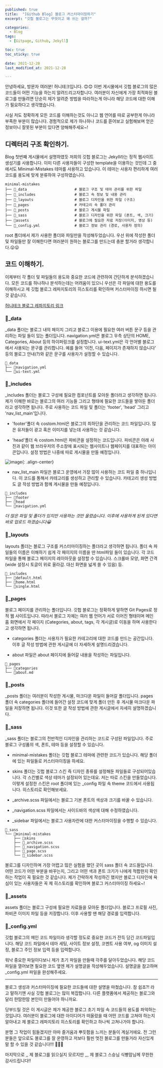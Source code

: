 ```yaml
---
published: true
title:  "[Github Blog] 블로그 커스터마이징하기" 
excerpt: "깃헙 블로그는 무엇이고 왜 쓰는 걸까?"

categories:
  - Blog
tags:
  - [Gitpage, Github, Jekyll]

toc: true
toc_sticky: true
 
date: 2021-12-28
last_modified_at: 2021-12-28

---
```


안녕하세요, 방문자 여러분! 허니테크입니다. 😊😊 이번 게시물에서 깃헙 블로그의 많은 코드들이 어떤 기능을 하는지 알려드리고자합니다. 여러분이 자신에게 가장 최적화된 블로그를 만들려면 단순히 제가 알려준 방법을 따라하는게 아니라 해당 코드에 대한 이해가 필요하다고 생각했습니다. 

사실 저도 정확하게 모든 코드를 이해하는것도 아니고 웹 언어를 따로 공부한게 아니라 부족한 부분이 많습니다. 경험적으로 제가 하나하나 코드를 뜯어보고 실험해보며 얻은 정보이니 잘못된 부분이 있다면 양해해주세요~!

## 디렉터리 구조 확인하기. 

Blog 첫번째 게시물에서 설명하였듯 저희의 깃헙 블로그는 Jekyll라는 정적 웹사이트 생성기를 사용합니다. 이미 다른 사용자들이 구성한 template을 이용하는 것인데 그 중에서도 Minimal-Mistakes 테마를 사용하고 있습니다. 이 테마는 사용자 편리하게 여러 코드를 용도에 맞게 분류하여 구성하였습니다. 

```
minimal-mistakes
├── 📁_data                      # 블로그 구조 및 테마 관리를 위한 파일
├── 📁_includes                  # 블로그 속 정보 및 내용 관리
├── 📁_layouts                   # 블로그 디자인을 위한 파일 (구조)
├── 📁_pages                     # 카테고리 속 폴더 관리
├── 📁_posts                     # 블로그 게시물 파일
├── 📁_sass                      # 블로그 디자인을 위한 파일 (폰트, 색, 크기)
├── 📁assets                     # 블로그에 필요한 자료 저장(이미지, 영상 등)
└── 📝_config.yml                # 블로그 정보 관리 (경로, 사용자 정의)
```

root 폴더에서 제가 사용한 폴더와 파일만을 작성해두었습니다. 우선 위에 작성한 폴더 및 파일들만 잘 이해한다면 여러분이 원하는 블로그를 만드는데 충분 할거라 생각합니다.😛😛

## 코드 이해하기. 

이제부터 각 폴더 및 파일들의 용도와 중요한 코드에 관련하여 간단하게 분석하겠습니다. 모든 코드를 하나하나 분석하는데는 어려움이 있으니 우선은 각 파일에 대한 용도를 이해하시고 제 깃헙 블로그 레파지토리의 히스토리를 확인하며 커스터마이징 하시면 될 것 같습니다.

[허니테크 블로그 레파지토리 링크](https://github.com/heoni00/heoni00.github.io)

### 📁_data

_data 폴더는 블로그 내의 페이지 그리고 블로그 이용에 필요한 여러 버튼 문구 등을 관리하는 파일 들이 있는 폴더입니다. navigation.yml은 블로그 우측 상단의 HOME, Categories, About 등의 하이퍼링크를 설정합니다. ui-text.yml은 각 언어별 블로그에서 사용되는 문구를 관리합니다. 예를 들어 '이전, 다음, 페이지가 존재하지 않습니다' 등의 블로그 안내(?)와 같은 문구를 사용자가 설정할 수 있습니다. 

```
📁_data 
├── 📝navigation.yml
└── 📝ui-text.yml
```

### 📁_includes

_includes 폴더는 블로그 구성에 필요한 컴포넌트를 모아둔 폴더라고 생각하면 됩니다. 제가 이해한 바로는 블로그의 여러 기능들 그리고 형태에 필요한 코드들을 쌓아둔 폴더라고 생각하면 됩니다. 주로 사용하는 코드 파일 및 폴더는 'footer', 'head' 그리고 'nav_list_main'입니다. 

- 'footer'폴더 속 costom.html은 블로그의 최하단을 관리하는 코드 파일입니다. 많은 유저들이 광고 혹은 이미지를 넣는데 사용하는 것 같습니다. 

- 'head'폴더 속 costom.html은 파비콘을 설정하는 코드입니다. 파비콘은 아래 사진과 같이 웹 브라우저의 주소창에 표시되는 웹사이트나 웹페이지를 대표하는 아이콘입니다. 설정 방법은 나중에 따로 게시물을 만들 예정입니다. 

![image](https://user-images.githubusercontent.com/67791317/147477159-c04f3053-52de-410a-b1f6-678b01e1fc59.png){: .align-center}

- nav_list_main 파일은 블로그 운영에서 가장 많이 사용하는 코드 파일 중 하나입니다. 이 코드를 통해서 카테고리를 생성하고 관리할 수 있습니다. 카테고리 생성 방법도 글 작성 방법과 함께 게시물을 만들 예정입니다. 

```
📁_includes
├── 📁footer
├── 📁head
└── 📝navigation.yml
```
*더 많은 파일 및 폴더가 있지만 사용하는 것만 올렸습니다. 이후에 사용하게 된게 있다면 바로 업로드 하겠습니다😀*

### 📁_layouts

layouts 폴더는 블로그 구조를 커스터마이징하는 폴더라고 생각하면 됩니다. 폴더 속 파일들의 이름은 이해하기 쉽게 각 페이지의 이름을 딴 html파일 들이 있습니다. 각 코드 파일을 통해 블로그 페이지의 레이아웃을 설정할 수 있습니다. 스크롤바 모양, 화면 간격 (wide 설정시 토글이 위로 올라감. 대신 화면을 넓게 쓸 수 있음) 등. 

```
📁_includes
├── 📝default.html
├── 📝home.html
└── 📝single.html
```

### 📁_pages

블로그 페이지를 관리하는 폴더입니다. 깃헙 블로그는 정확하게 말하면 Git Pages로 정적 웹 사이트입니다. 따라서 블로그 자체는 여러 웹 언어가 서로 이어진 형태이며 메인 홈 화면에서 각 페이지 (Categories, about, tags, 각 게시글)로 이동을 하며 사용한다고 생각하면 됩니다. 

- categories 폴더는 사용자가 필요한 카테고리에 대한 코드를 만드는 공간입니다. 이후 글 작성 방법에 관한 게시글에 더 자세하게 설명드리겠습니다. 

- about 파일은 about 페이지에 들어갈 내용을 작성하는 파일입니다. 

```
📁_pages
├── 📁categories
└── 📝about.md
```
### 📁_posts

_posts 폴더는 여러분이 작성한 게시물, 마크다운 파일이 들어갈 폴더입니다. pages 폴더 속 categories 폴더에 들어간 설정 코드에 맞게 폴더 만든 후 게시물 마크다운 파일을 저장하면 됩니다. 이것 또한 글 작성 방법에 관한 게시글에서 자세히 설명하겠습니다.

### 📁_sass

_sass 폴더는 블로그의 전반적인 디자인을 관리하는 코드로 구성된 파일입니다. 주로 블로그 구성품의 색, 폰트, 테마 등을 설정할 수 있습니다. 

- minimal-mistakes 폴더는 깃헙 블로그 테마에 관련한 코드가 있습니다. 해당 폴더에 있는 파일들로 커스터마이징을 하세요. 

- skins 폴더는 깃헙 블로그 스킨 즉 디자인 종류를 설정해둔 파일들로 구성되어있습니다. 각 스킨별로 색상 테마가 설정되어 있는데요. 저는 따로 스킨을 만들었습니다. 이렇게 설정한 스킨은 root 폴더에 있는 _config 파일 속 theme 코드에서 사용됩니다. 히스토리로 확인해보세요. 

- _archive.scss 파일에서는 블로그 기본 폰트의 색상과 크기를 바꿀 수 있습니다. 

- _navigation.scss 파일에서는 사이드바의 색상에 대해 수정하였습니다.

- _sidebar 파일에서는 블로그 사용자란에 대한 커스터마이징을 수행할 수 있습니다. 

```
📁_sass
└── 📁minimal-mistakes
    ├── 📁skins
    ├── 📝_archive.scss
    ├── 📝_navigation.scss
    ├── 📝_page.scss
    └── 📝_sidebar.scss
```

블로그를 디자인하며 가장 어렵고 많은 실험을 했던 곳이 sass 폴더 속 코드들입니다. 어떤 코드가 어떤 부분을 바꾸는지, 그리고 어떤 색과 폰트 크기가 나에게 적합한지 확인하는 작업이 꼭 필요한 것 같습니다. 제가 간략하게 작성하긴 했지만 블로그 디자인에 욕심이 있는 사용자들은 꼭 제 히스토리를 확인하며 블로그 커스터마이징 하세요~!

### 📁_assets

assets 폴더는 블로그 구성에 필요한 자료들을 모아둔 폴더입니다. 블로그 프로필 사진, 파비콘 이미지 파일 등을 저장합니다. 이후 사용할 땐 해당 경로를 입력합니다. 

### 📝_config.yml

깃헙 블로그의 메인 코드 파일이라 생각할 정도로 중요한 코드가 잔득 담긴 코드파일입니다. 해당 코드 파일에서 테마 세팅, 사이트 정보 설정, 코멘트 사용 여부, og 이미지 설정, 블로그 주인 정보 입력 등을 입력합니다. 

워낙 중요한 파일이다보니 제가 초기 파일을 만들때 각주를 달아두었습니다. 해당 코드 파일을 열어보면 필요한 코드 옆엔 제가 설명글을 작성해두었습니다. 설명글을 참고하며 _config.yml 파일을 완성해주세요. 

----------

블로그 생성과 커스터마이징에 필요한 코드들에 대한 설명을 마쳤습니다. 참 쉽죠?! 라고 말하기엔 사실 깃헙 블로그는 많이 복잡합니다. 다른 플랫폼에서 제공하는 블로그와 달리 한땀한땀 본인이 만들어야 하니까요. 

당부드릴 것은 이 게시글은 제가 제공한 블로그 초기 파일 속 코드들의 용도를 파악하는 것입니다. 여러분이 블로그에 대한 아이디어가 떠올랐을 때 어떤 코드를 고쳐야 하는지 알아내고 제 블로그 레파지토리 히스토리를 확인하고 하나씩 고쳐나가야 합니다.

분명 그 작업이 힘들겠지만 아마 즐거움과 뿌듯함을 느끼는 분들이 계실거에요. 전 그런 분들은 앞으로도 블로그를 잘 운영하고 저보다 훨씬 멋진 블로그를 만들거라 자신있게 말 할 수 있을 것 같습니다!!! 🤩🤩🤩

마지막으로 ,, 제 블로그를 읽으실지 모르지만 ,,, 제 블로그 스승님 식빵맘님께 무한한 감사드립니다!! 